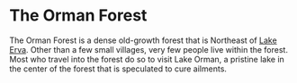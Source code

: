 # The Orman Forest

The Orman Forest is a dense old-growth forest that is Northeast of [Lake Erva](./lake-erva.md). Other than a few small villages, very few people live within the forest. Most who travel into the forest do so to visit Lake Orman, a pristine lake in the center of the forest that is speculated to cure ailments.
